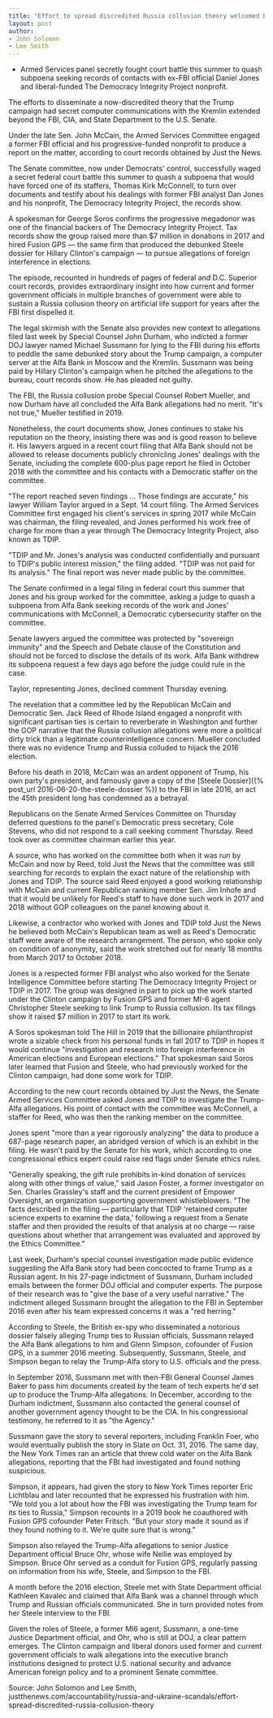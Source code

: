 ```yaml
---
title: "Effort to spread discredited Russia collusion theory welcomed by McCain Senate panel, memos show"
layout: post
author:
- John Solomon
- Lee Smith
---
```


- Armed Services panel secretly fought court battle this summer to quash subpoena seeking records of contacts with ex-FBI official Daniel Jones and liberal-funded The Democracy Integrity Project nonprofit.

The efforts to disseminate a now-discredited theory that the Trump campaign had secret computer communications with the Kremlin extended beyond the FBI, CIA, and State Department to the U.S. Senate.

Under the late Sen. John McCain, the Armed Services Committee engaged a former FBI official and his progressive-funded nonprofit to produce a report on the matter, according to court records obtained by Just the News.

The Senate committee, now under Democrats' control, successfully waged a secret federal court battle this summer to quash a subpoena that would have forced one of its staffers, Thomas Kirk McConnell, to turn over documents and testify about his dealings with former FBI analyst Dan Jones and his nonprofit, The Democracy Integrity Project, the records show.

A spokesman for George Soros confirms the progressive megadonor was one of the financial backers of The Democracy Integrity Project. Tax records show the group raised more than $7 million in donations in 2017 and hired Fusion GPS — the same firm that produced the debunked Steele dossier for Hillary Clinton's campaign — to pursue allegations of foreign interference in elections.

The episode, recounted in hundreds of pages of federal and D.C. Superior court records, provides extraordinary insight into how current and former government officials in multiple branches of government were able to sustain a Russia collusion theory on artificial life support for years after the FBI first dispelled it.

The legal skirmish with the Senate also provides new context to allegations filed last week by Special Counsel John Durham, who indicted a former DOJ lawyer named Michael Sussmann for lying to the FBI during his efforts to peddle the same debunked story about the Trump campaign, a computer server at the Alfa Bank in Moscow and the Kremlin. Sussmann was being paid by Hillary Clinton's campaign when he pitched the allegations to the bureau, court records show. He has pleaded not guilty.

The FBI, the Russia collusion probe Special Counsel Robert Mueller, and now Durham have all concluded the Alfa Bank allegations had no merit. "It's not true," Mueller testified in 2019.

Nonetheless, the court documents show, Jones continues to stake his reputation on the theory, insisting there was and is good reason to believe it. His lawyers argued in a recent court filing that Alfa Bank should not be allowed to release documents publicly chronicling Jones' dealings with the Senate, including the complete 600-plus page report he filed in October 2018 with the committee and his contacts with a Democratic staffer on the committee.

"The report reached seven findings … Those findings are accurate," his lawyer William Taylor argued in a Sept. 14 court filing. The Armed Services Committee first engaged his client's services in spring 2017 while McCain was chairman, the filing revealed, and Jones performed his work free of charge for more than a year through The Democracy Integrity Project, also known as TDIP.

"TDIP and Mr. Jones's analysis was conducted confidentially and pursuant to TDIP's public interest mission," the filing added. "TDIP was not paid for its analysis." The final report was never made public by the committee.

The Senate confirmed in a legal filing in federal court this summer that Jones and his group worked for the committee, asking a judge to quash a subpoena from Alfa Bank seeking records of the work and Jones' communications with McConnell, a Democratic cybersecurity staffer on the committee.

Senate lawyers argued the committee was protected by "sovereign immunity" and the Speech and Debate clause of the Constitution and should not be forced to disclose the details of its work. Alfa Bank withdrew its subpoena request a few days ago before the judge could rule in the case.

Taylor, representing Jones, declined comment Thursday evening.

The revelation that a committee led by the Republican McCain and Democratic Sen. Jack Reed of Rhode Island engaged a nonprofit with significant partisan ties is certain to reverberate in Washington and further the GOP narrative that the Russia collusion allegations were more a political dirty trick than a legitimate counterintelligence concern. Mueller concluded there was no evidence Trump and Russia colluded to hijack the 2016 election.

Before his death in 2018, McCain was an ardent opponent of Trump, his own party's president, and famously gave a copy of the [Steele Dossier]({% post_url 2016-06-20-the-steele-dossier %}) to the FBI in late 2016, an act the 45th president long has condemned as a betrayal.

Republicans on the Senate Armed Services Committee on Thursday deferred questions to the panel's Democratic press secretary, Cole Stevens, who did not respond to a call seeking comment Thursday. Reed took over as committee chairman earlier this year.

A source, who has worked on the committee both when it was run by McCain and now by Reed, told Just the News that the committee was still searching for records to explain the exact nature of the relationship with Jones and TDIP. The source said Reed enjoyed a good working relationship with McCain and current Republican ranking member Sen. Jim Inhofe and that it would be unlikely for Reed's staff to have done such work in 2017 and 2018 without GOP colleagues on the panel knowing about it.

Likewise, a contractor who worked with Jones and TDIP told Just the News he believed both McCain's Republican team as well as Reed's Democratic staff were aware of the research arrangement. The person, who spoke only on condition of anonymity, said the work stretched out for nearly 18 months from March 2017 to October 2018.

Jones is a respected former FBI analyst who also worked for the Senate Intelligence Committee before starting The Democracy Integrity Project or TDIP in 2017. The group was designed in part to pick up the work started under the Clinton campaign by Fusion GPS and former MI-6 agent Christopher Steele seeking to link Trump to Russia collusion. Its tax filings show it raised $7 million in 2017 to start its work.

A Soros spokesman told The Hill in 2019 that the billionaire philanthropist wrote a sizable check from his personal funds in fall 2017 to TDIP in hopes it would continue "investigation and research into foreign interference in American elections and European elections." That spokesman said Soros later learned that Fusion and Steele, who had previously worked for the Clinton campaign, had done some work for TDIP.

According to the new court records obtained by Just the News, the Senate Armed Services Committee asked Jones and TDIP to investigate the Trump-Alfa allegations. His point of contact with the committee was McConnell, a staffer for Reed, who was then the ranking member on the committee.

Jones spent "more than a year rigorously analyzing" the data to produce a 687-page research paper, an abridged version of which is an exhibit in the filing. He wasn't paid by the Senate for his work, which according to one congressional ethics expert could raise red flags under Senate ethics rules.

"Generally speaking, the gift rule prohibits in-kind donation of services along with other things of value," said Jason Foster, a former investigator on Sen. Charles Grassley's staff and the current president of Empower Oversight, an organization supporting government whistleblowers. "The facts described in the filing — particularly that TDIP 'retained computer science experts to examine the data,' following a request from a Senate staffer and then provided the results of that analysis at no charge — raise questions about whether that arrangement was evaluated and approved by the Ethics Committee."

Last week, Durham's special counsel investigation made public evidence suggesting the Alfa Bank story had been concocted to frame Trump as a Russian agent. In his 27-page indictment of Sussmann, Durham included emails between the former DOJ official and computer experts. The purpose of their research was to "give the base of a very useful narrative." The indictment alleged Sussmann brought the allegation to the FBI in September 2016 even after his team expressed concerns it was a "red herring."

According to Steele, the British ex-spy who disseminated a notorious dossier falsely alleging Trump ties to Russian officials, Sussmann relayed the Alfa Bank allegations to him and Glenn Simpson, cofounder of Fusion GPS, in a summer 2016 meeting. Subsequently, Sussmann, Steele, and Simpson began to relay the Trump-Alfa story to U.S. officials and the press.

In September 2016, Sussmann met with then-FBI General Counsel James Baker to pass him documents created by the team of tech experts he'd set up to produce the Trump-Alfa allegations. In December, according to the Durham indictment, Sussmann also contacted the general counsel of another government agency thought to be the CIA. In his congressional testimony, he referred to it as "the Agency."

Sussmann gave the story to several reporters, including Franklin Foer, who would eventually publish the story in Slate on Oct. 31, 2016. The same day, the New York Times ran an article that threw cold water on the Alfa Bank allegations, reporting that the FBI had investigated and found nothing suspicious.

Simpson, it appears, had given the story to New York Times reporter Eric Lichtblau and later recounted that he expressed his frustration with him. "We told you a lot about how the FBI was investigating the Trump team for its ties to Russia," Simpson recounts in a 2019 book he coauthored with Fusion GPS cofounder Peter Fritsch. "But your story made it sound as if they found nothing to it. We're quite sure that is wrong."

Simpson also relayed the Trump-Alfa allegations to senior Justice Department official Bruce Ohr, whose wife Nellie was employed by Simpson. Bruce Ohr served as a conduit for Fusion GPS, regularly passing on information from his wife, Steele, and Simpson to the FBI.

A month before the 2016 election, Steele met with State Department official Kathleen Kavalec and claimed that Alfa Bank was a channel through which Trump and Russian officials communicated. She in turn provided notes from her Steele interview to the FBI.

Given the roles of Steele, a former MI6 agent, Sussmann, a one-time Justice Department official, and Ohr, who is still at DOJ, a clear pattern emerges. The Clinton campaign and liberal donors used former and current government officials to walk allegations into the executive branch institutions designed to protect U.S. national security and advance American foreign policy and to a prominent Senate committee.

Source: John Solomon and Lee Smith, justthenews.com/accountability/russia-and-ukraine-scandals/effort-spread-discredited-russia-collusion-theory
